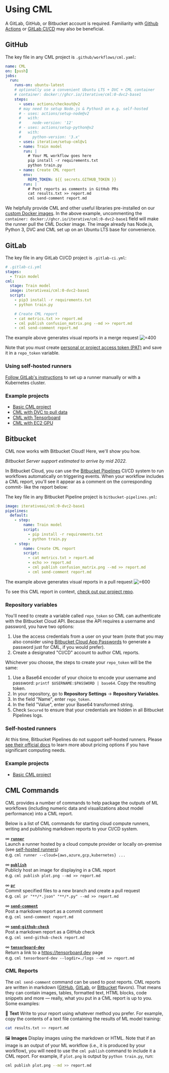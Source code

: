 # Using CML

A GitLab, GitHub, or Bitbucket account is required. Familiarity with
[Github Actions](https://help.github.com/en/actions) or
[GitLab CI/CD](https://about.gitlab.com/stages-devops-lifecycle/continuous-integration)
may also be beneficial.

<toggle>
<tab title="GitHub">

## GitHub

The key file in any CML project is `.github/workflows/cml.yaml`:

```yaml
name: CML
on: [push]
jobs:
  run:
    runs-on: ubuntu-latest
    # optionally use a convenient Ubuntu LTS + DVC + CML container
    # container: docker://ghcr.io/iterative/cml:0-dvc2-base1
    steps:
      - uses: actions/checkout@v2
      # may need to setup Node.js & Python3 on e.g. self-hosted
      # - uses: actions/setup-node@v2
      #   with:
      #     node-version: '12'
      # - uses: actions/setup-python@v2
      #   with:
      #     python-version: '3.x'
      - uses: iterative/setup-cml@v1
      - name: Train model
        run: |
          # Your ML workflow goes here
          pip install -r requirements.txt
          python train.py
      - name: Create CML report
        env:
          REPO_TOKEN: ${{ secrets.GITHUB_TOKEN }}
        run: |
          # Post reports as comments in GitHub PRs
          cat results.txt >> report.md
          cml send-comment report.md
```

We helpfully provide CML and other useful libraries pre-installed on our
[custom Docker images](/doc/self-hosted-runners#docker-images). In the above
example, uncommenting the
`container: docker://ghcr.io/iterative/cml:0-dvc2-base1` field will make the
runner pull the CML Docker image. The image already has Node.js, Python 3, DVC
and CML set up on an Ubuntu LTS base for convenience.

</tab>
<tab title="GitLab">

## GitLab

The key file in any GitLab CI/CD project is `.gitlab-ci.yml`:

```yml
# .gitlab-ci.yml
stages:
  - Train model
cml:
  stage: Train model
  image: iterativeai/cml:0-dvc2-base1
  script:
    - pip3 install -r requirements.txt
    - python train.py

    # Create CML report
    - cat metrics.txt >> report.md
    - cml publish confusion_matrix.png --md >> report.md
    - cml send-comment report.md
```

The example above generates visual reports in a merge request
![](/img/GitLab_CML_report.png '=400')

Note that you _must_ create
[personal or project access token (PAT)](/doc/self-hosted-runners#personal-access-token)
and save it in a `repo_token` variable.

### Using self-hosted runners

[Follow GitLab's instructions](https://gitlab.com/andronovhopf/prettypretty/-/settings/ci_cd)
to set up a runner manually or with a Kubernetes cluster.

### Example projects

- [Basic CML project](https://gitlab.com/iterative.ai/cml-base-case)
- [CML with DVC to pull data](https://gitlab.com/iterative.ai/cml-dvc-case)
- [CML with Tensorboard](https://gitlab.com/iterative.ai/cml-tensorboard-case)
- [CML with EC2 GPU](https://gitlab.com/iterative.ai/cml-cloud-case)

</tab>
<tab title="Bitbucket">

## Bitbucket

CML now works with Bitbucket Cloud! Here, we'll show you how.

_Bitbucket Server support estimated to arrive by mid 2022._

In Bitbucket Cloud, you can use the
[Bitbucket Pipelines](https://bitbucket.org/product/features/pipelines) CI/CD
system to run workflows automatically on triggering events. When your workflow
includes a CML report, you'll see it appear as a comment on the corresponding
commit- like the report below:

The key file in any Bitbucket Pipeline project is `bitbucket-pipelines.yml`:

```yaml
image: iterativeai/cml:0-dvc2-base1
pipelines:
  default:
    - step:
        name: Train model
        script:
          - pip install -r requirements.txt
          - python train.py
    - step:
        name: Create CML report
        script:
          - cat metrics.txt > report.md
          - echo >> report.md
          - cml publish confusion_matrix.png --md >> report.md
          - cml send-comment report.md
```

The example above generates visual reports in a pull request
![](/img/bitbucket_cloud_pr.png '=600')

To see this CML report in context,
[check out our project repo](https://bitbucket.org/iterative-ai/cml-base-case/pull-requests/2).

### Repository variables

You'll need to create a variable called `repo_token` so CML can authenticate
with the Bitbucket Cloud API. Because the API requires a username and password,
you have two options:

1. Use the access credentials from a user on your team (note that you may also
   consider using
   [Bitbucket Cloud App Passwords](https://support.atlassian.com/bitbucket-cloud/docs/app-passwords/)
   to generate a password just for CML, if you would prefer).
2. Create a designated "CI/CD" account to author CML reports.

Whichever you choose, the steps to create your `repo_token` will be the same:

1. Use a Base64 encoder of your choice to encode your username and password:
   `printf $USERNAME:$PASSWORD | base64`. Copy the resulting token.
2. In your repository, go to **Repository Settings** -> **Repository
   Variables**.
3. In the field "Name", enter `repo_token`.
4. In the field "Value", enter your Base64 transformed string.
5. Check `Secured` to ensure that your credentials are hidden in all Bitbucket
   Pipelines logs.

### Self-hosted runners

At this time, Bitbucket Pipelines do not support self-hosted runners. Please
[see their official docs](https://bitbucket.org/product/features/pipelines) to
learn more about pricing options if you have significant computing needs.

### Example projects

- [Basic CML project](https://bitbucket.org/iterative-ai/cml-base-case)

</tab>
</toggle>

## CML Commands

CML provides a number of commands to help package the outputs of ML workflows
(including numeric data and visualizations about model performance) into a CML
report.

Below is a list of CML commands for starting cloud compute runners, writing and
publishing markdown reports to your CI/CD system.

∞ **[`runner`](/doc/ref/runner)**\
Launch a runner hosted by a cloud compute provider or locally on-premise (see [self-hosted runners](/doc/self-hosted-runners))\
e.g. `cml runner --cloud={aws,azure,gcp,kubernetes} ...`

∞ **[`publish`](/doc/ref/publish)**\
Publicly host an image for displaying in a CML report\
e.g. `cml publish plot.png --md >> report.md`

∞ **[`pr`](/doc/ref/pr)**\
Commit specified files to a new branch and create a pull request\
e.g. `cml pr "**/*.json" "**/*.py" --md >> report.md`

∞ **[`send-comment`](/doc/ref/send-comment)**\
Post a markdown report as a commit comment\
e.g. `cml send-comment report.md`

∞ **[`send-github-check`](/doc/ref/send-github-check)**\
Post a markdown report as a GitHub check\
e.g. `cml send-github-check report.md`

∞ **[`tensorboard-dev`](/doc/ref/tensorboard-dev)**\
Return a link to a <https://tensorboard.dev> page\
e.g. `cml tensorboard-dev --logdir=./logs --md >> report.md`

### CML Reports

The `cml send-comment` command can be used to post reports. CML reports are
written in markdown ([GitHub](https://github.github.com/gfm),
[GitLab](https://docs.gitlab.com/ee/user/markdown.html), or
[Bitbucket](https://confluence.atlassian.com/bitbucketserver/markdown-syntax-guide-776639995.html)
flavors). That means they can contain images, tables, formatted text, HTML
blocks, code snippets and more — really, what you put in a CML report is up to
you. Some examples:

📝 **Text** Write to your report using whatever method you prefer. For example,
copy the contents of a text file containing the results of ML model training:

```bash
cat results.txt >> report.md
```

🖼️ **Images** Display images using the markdown or HTML. Note that if an image
is an output of your ML workflow (i.e., it is produced by your workflow), you
will need to use the `cml publish` command to include it a CML report. For
example, if `plot.png` is output by `python train.py`, run:

```bash
cml publish plot.png --md >> report.md
```
